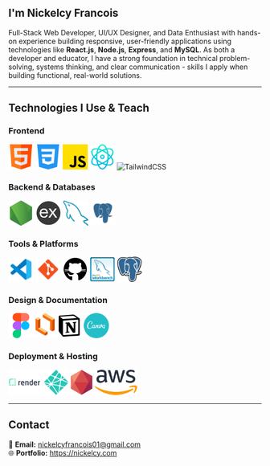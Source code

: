 ## I'm Nickelcy Francois

Full-Stack Web Developer, UI/UX Designer, and Data Enthusiast with hands-on experience building responsive, user-friendly applications using technologies like **React.js**, **Node.js**, **Express**, and **MySQL**. As both a developer and educator, I have a strong foundation in technical problem-solving, systems thinking, and clear communication - skills I apply when building functional, real-world solutions.

---

## Technologies I Use & Teach

### Frontend
<div>
    <img src="Images/html.png" height="50" title="HTML">
    <img src="Images/css.png" height="50" title="CSS">
    <img src="Images/js.png" height="50" title="JavaScript">
    <img src="Images/react-js.png" height="50" title="React.js">
    <img src="Images/tailwind.png" height="50" title="TailwindCSS">
</div>

### Backend & Databases
<div>
    <img src="Images/node-js.png" height="50" title="Node.js">
    <img src="Images/express-js.png" height="50" title="Express.js">
    <img src="Images/mysql.png" height="50" title="MySQL">
    <img src="Images/postgresql.png" height="50" title="PostgreSQL">
</div>

### Tools & Platforms
<div>
    <img src="Images/vscode.png" height="50" title="VS Code">
    <img src="Images/git.png" height="50" title="Git">
    <img src="Images/github.png" height="50" title="GitHub">
    <img src="Images/workbench.png" height="50" title="MySQL Workbench">
    <img src="Images/pgadmin.png" height="50" title="pgAdmin">
</div>

### Design & Documentation
<div>
    <img src="Images/figma.png" height="50" title="Figma">
    <img src="Images/lucid.png" height="50" title="Lucidchart">
    <img src="Images/notion.png" height="50" title="Notion">
    <img src="Images/canva.png" height="50" title="Canva">
</div>

### Deployment & Hosting
<div>
    <img src="Images/render.png" height="50" title="Render">
    <img src="Images/netlify.png" height="50" title="Netlify">
    <img src="Images/clever-cloud.png" height="50" title="Clever Cloud">
    <img src="Images/aws.png" height="50" title="AWS (Basics)">
</div>

---

## Contact

📧 **Email:** nickelcyfrancois01@gmail.com  
🌐 **Portfolio:** https://nickelcy.com
